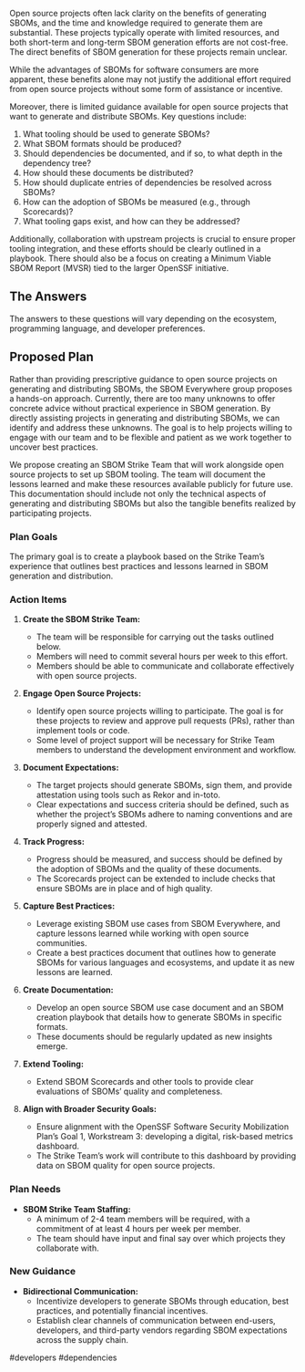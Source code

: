 Open source projects often lack clarity on the benefits of generating SBOMs, and the time and knowledge required to generate them are substantial. These projects typically operate with limited resources, and both short-term and long-term SBOM generation efforts are not cost-free. The direct benefits of SBOM generation for these projects remain unclear.

While the advantages of SBOMs for software consumers are more apparent, these benefits alone may not justify the additional effort required from open source projects without some form of assistance or incentive.

Moreover, there is limited guidance available for open source projects that want to generate and distribute SBOMs. Key questions include:

1. What tooling should be used to generate SBOMs?
2. What SBOM formats should be produced?
3. Should dependencies be documented, and if so, to what depth in the dependency tree?
4. How should these documents be distributed?
5. How should duplicate entries of dependencies be resolved across SBOMs?
6. How can the adoption of SBOMs be measured (e.g., through Scorecards)?
7. What tooling gaps exist, and how can they be addressed?

Additionally, collaboration with upstream projects is crucial to ensure proper tooling integration, and these efforts should be clearly outlined in a playbook. There should also be a focus on creating a Minimum Viable SBOM Report (MVSR) tied to the larger OpenSSF initiative.

## The Answers

The answers to these questions will vary depending on the ecosystem, programming language, and developer preferences.

## Proposed Plan

Rather than providing prescriptive guidance to open source projects on generating and distributing SBOMs, the SBOM Everywhere group proposes a hands-on approach. Currently, there are too many unknowns to offer concrete advice without practical experience in SBOM generation. By directly assisting projects in generating and distributing SBOMs, we can identify and address these unknowns. The goal is to help projects willing to engage with our team and to be flexible and patient as we work together to uncover best practices.

We propose creating an SBOM Strike Team that will work alongside open source projects to set up SBOM tooling. The team will document the lessons learned and make these resources available publicly for future use. This documentation should include not only the technical aspects of generating and distributing SBOMs but also the tangible benefits realized by participating projects.

### Plan Goals

The primary goal is to create a playbook based on the Strike Team’s experience that outlines best practices and lessons learned in SBOM generation and distribution.

### Action Items

1. **Create the SBOM Strike Team:**
   - The team will be responsible for carrying out the tasks outlined below.
   - Members will need to commit several hours per week to this effort.
   - Members should be able to communicate and collaborate effectively with open source projects.

2. **Engage Open Source Projects:**
   - Identify open source projects willing to participate. The goal is for these projects to review and approve pull requests (PRs), rather than implement tools or code.
   - Some level of project support will be necessary for Strike Team members to understand the development environment and workflow.

3. **Document Expectations:**
   - The target projects should generate SBOMs, sign them, and provide attestation using tools such as Rekor and in-toto.
   - Clear expectations and success criteria should be defined, such as whether the project’s SBOMs adhere to naming conventions and are properly signed and attested.

4. **Track Progress:**
   - Progress should be measured, and success should be defined by the adoption of SBOMs and the quality of these documents.
   - The Scorecards project can be extended to include checks that ensure SBOMs are in place and of high quality.

5. **Capture Best Practices:**
   - Leverage existing SBOM use cases from SBOM Everywhere, and capture lessons learned while working with open source communities.
   - Create a best practices document that outlines how to generate SBOMs for various languages and ecosystems, and update it as new lessons are learned.

6. **Create Documentation:**
   - Develop an open source SBOM use case document and an SBOM creation playbook that details how to generate SBOMs in specific formats.
   - These documents should be regularly updated as new insights emerge.

7. **Extend Tooling:**
   - Extend SBOM Scorecards and other tools to provide clear evaluations of SBOMs’ quality and completeness.

8. **Align with Broader Security Goals:**
   - Ensure alignment with the OpenSSF Software Security Mobilization Plan’s Goal 1, Workstream 3: developing a digital, risk-based metrics dashboard.
   - The Strike Team’s work will contribute to this dashboard by providing data on SBOM quality for open source projects.

### Plan Needs

- **SBOM Strike Team Staffing:**
   - A minimum of 2-4 team members will be required, with a commitment of at least 4 hours per week per member.
   - The team should have input and final say over which projects they collaborate with.

### New Guidance

- **Bidirectional Communication:**
   - Incentivize developers to generate SBOMs through education, best practices, and potentially financial incentives.
   - Establish clear channels of communication between end-users, developers, and third-party vendors regarding SBOM expectations across the supply chain.

<!-- Keywords -->
#developers #dependencies
<!-- /Keywords -->
